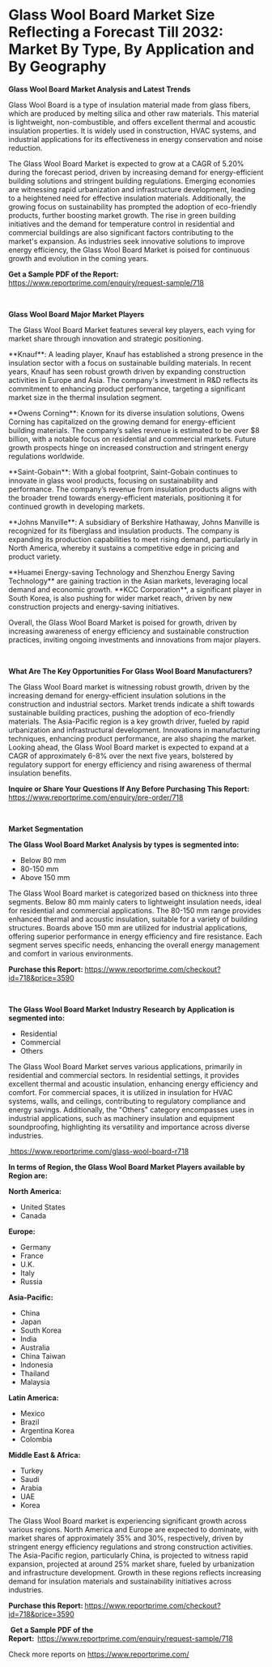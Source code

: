 <p><h1>Glass Wool Board Market Size Reflecting a Forecast Till 2032: Market By Type, By Application and By Geography</h1></p><p><strong>Glass Wool Board Market Analysis and Latest Trends</strong></p>
<p><p>Glass Wool Board is a type of insulation material made from glass fibers, which are produced by melting silica and other raw materials. This material is lightweight, non-combustible, and offers excellent thermal and acoustic insulation properties. It is widely used in construction, HVAC systems, and industrial applications for its effectiveness in energy conservation and noise reduction.</p><p>The Glass Wool Board Market is expected to grow at a CAGR of 5.20% during the forecast period, driven by increasing demand for energy-efficient building solutions and stringent building regulations. Emerging economies are witnessing rapid urbanization and infrastructure development, leading to a heightened need for effective insulation materials. Additionally, the growing focus on sustainability has prompted the adoption of eco-friendly products, further boosting market growth. The rise in green building initiatives and the demand for temperature control in residential and commercial buildings are also significant factors contributing to the market's expansion. As industries seek innovative solutions to improve energy efficiency, the Glass Wool Board Market is poised for continuous growth and evolution in the coming years.</p></p>
<p><strong>Get a Sample PDF of the Report:&nbsp;</strong> <a href="https://www.reportprime.com/enquiry/request-sample/718?utm_campaign=3065&utm_medium=2&utm_source=Github&utm_content=ia&utm_term=18032025&utm_id=glass-wool-board">https://www.reportprime.com/enquiry/request-sample/718</a></p>
<p>&nbsp;</p>
<p><strong>Glass Wool Board Major Market Players</strong></p>
<p><p>The Glass Wool Board Market features several key players, each vying for market share through innovation and strategic positioning. </p><p>**Knauf**: A leading player, Knauf has established a strong presence in the insulation sector with a focus on sustainable building materials. In recent years, Knauf has seen robust growth driven by expanding construction activities in Europe and Asia. The company's investment in R&D reflects its commitment to enhancing product performance, targeting a significant market size in the thermal insulation segment.</p><p>**Owens Corning**: Known for its diverse insulation solutions, Owens Corning has capitalized on the growing demand for energy-efficient building materials. The company’s sales revenue is estimated to be over $8 billion, with a notable focus on residential and commercial markets. Future growth prospects hinge on increased construction and stringent energy regulations worldwide.</p><p>**Saint-Gobain**: With a global footprint, Saint-Gobain continues to innovate in glass wool products, focusing on sustainability and performance. The company’s revenue from insulation products aligns with the broader trend towards energy-efficient materials, positioning it for continued growth in developing markets.</p><p>**Johns Manville**: A subsidiary of Berkshire Hathaway, Johns Manville is recognized for its fiberglass and insulation products. The company is expanding its production capabilities to meet rising demand, particularly in North America, whereby it sustains a competitive edge in pricing and product variety.</p><p>**Huamei Energy-saving Technology and Shenzhou Energy Saving Technology** are gaining traction in the Asian markets, leveraging local demand and economic growth. **KCC Corporation**, a significant player in South Korea, is also pushing for wider market reach, driven by new construction projects and energy-saving initiatives.</p><p>Overall, the Glass Wool Board Market is poised for growth, driven by increasing awareness of energy efficiency and sustainable construction practices, inviting ongoing investments and innovations from major players.</p></p>
<p>&nbsp;</p>
<p><strong>What Are The Key Opportunities For Glass Wool Board Manufacturers?</strong></p>
<p><p>The Glass Wool Board market is witnessing robust growth, driven by the increasing demand for energy-efficient insulation solutions in the construction and industrial sectors. Market trends indicate a shift towards sustainable building practices, pushing the adoption of eco-friendly materials. The Asia-Pacific region is a key growth driver, fueled by rapid urbanization and infrastructural development. Innovations in manufacturing techniques, enhancing product performance, are also shaping the market. Looking ahead, the Glass Wool Board market is expected to expand at a CAGR of approximately 6-8% over the next five years, bolstered by regulatory support for energy efficiency and rising awareness of thermal insulation benefits.</p></p>
<p><strong>Inquire or Share Your Questions If Any Before Purchasing This Report:</strong> <a href="https://www.reportprime.com/enquiry/pre-order/718?utm_campaign=3065&utm_medium=2&utm_source=Github&utm_content=ia&utm_term=18032025&utm_id=glass-wool-board">https://www.reportprime.com/enquiry/pre-order/718</a></p>
<p>&nbsp;</p>
<p><strong>Market Segmentation</strong></p>
<p><strong>The Glass Wool Board Market Analysis by types is segmented into:</strong></p>
<p><ul><li>Below 80 mm</li><li>80-150 mm</li><li>Above 150 mm</li></ul></p>
<p><p>The Glass Wool Board market is categorized based on thickness into three segments. Below 80 mm mainly caters to lightweight insulation needs, ideal for residential and commercial applications. The 80-150 mm range provides enhanced thermal and acoustic insulation, suitable for a variety of building structures. Boards above 150 mm are utilized for industrial applications, offering superior performance in energy efficiency and fire resistance. Each segment serves specific needs, enhancing the overall energy management and comfort in various environments.</p></p>
<p><strong>Purchase this Report:&nbsp;</strong><a href="https://www.reportprime.com/checkout?id=718&price=3590&utm_campaign=3065&utm_medium=2&utm_source=Github&utm_content=ia&utm_term=18032025&utm_id=glass-wool-board">https://www.reportprime.com/checkout?id=718&price=3590</a></p>
<p>&nbsp;</p>
<p><strong>The Glass Wool Board Market Industry Research by Application is segmented into:</strong></p>
<p><ul><li>Residential</li><li>Commercial</li><li>Others</li></ul></p>
<p><p>The Glass Wool Board Market serves various applications, primarily in residential and commercial sectors. In residential settings, it provides excellent thermal and acoustic insulation, enhancing energy efficiency and comfort. For commercial spaces, it is utilized in insulation for HVAC systems, walls, and ceilings, contributing to regulatory compliance and energy savings. Additionally, the "Others" category encompasses uses in industrial applications, such as machinery insulation and equipment soundproofing, highlighting its versatility and importance across diverse industries.</p></p>
<p><a href="https://www.reportprime.com/glass-wool-board-r718?utm_campaign=3065&utm_medium=2&utm_source=Github&utm_content=ia&utm_term=18032025&utm_id=glass-wool-board">&nbsp;https://www.reportprime.com/glass-wool-board-r718</a></p>
<p><strong>In terms of Region, the Glass Wool Board Market Players available by Region are:</strong></p>
<p>
    <p> <strong> North America: </strong>
        <ul>
            <li>United States</li>
            <li>Canada</li>
        </ul>
        </p> 
    <p> <strong> Europe: </strong>
        <ul>
            <li>Germany</li>
            <li>France</li>
            <li>U.K.</li>
            <li>Italy</li>
            <li>Russia</li>
        </ul>
        </p> 
    <p> <strong> Asia-Pacific: </strong>
        <ul>
            <li>China</li>
            <li>Japan</li>
            <li>South Korea</li>
            <li>India</li>
            <li>Australia</li>
            <li>China Taiwan</li>
            <li>Indonesia</li>
            <li>Thailand</li>
            <li>Malaysia</li>
        </ul>
        </p> 
    <p> <strong> Latin America: </strong>
        <ul>
            <li>Mexico</li>
            <li>Brazil</li>
            <li>Argentina Korea</li>
            <li>Colombia</li>
        </ul>
        </p> 
    <p> <strong> Middle East & Africa: </strong>
        <ul>
            <li>Turkey</li>
            <li>Saudi</li>
            <li>Arabia</li>
            <li>UAE</li>
            <li>Korea</li>
        </ul>
    </p>
    </p>
<p><p>The Glass Wool Board market is experiencing significant growth across various regions. North America and Europe are expected to dominate, with market shares of approximately 35% and 30%, respectively, driven by stringent energy efficiency regulations and strong construction activities. The Asia-Pacific region, particularly China, is projected to witness rapid expansion, projected at around 25% market share, fueled by urbanization and infrastructure development. Growth in these regions reflects increasing demand for insulation materials and sustainability initiatives across industries.</p></p>
<p><strong>Purchase this Report: </strong><a href="https://www.reportprime.com/checkout?id=718&price=3590&utm_campaign=3065&utm_medium=2&utm_source=Github&utm_content=ia&utm_term=18032025&utm_id=glass-wool-board">https://www.reportprime.com/checkout?id=718&price=3590</a></p>
<p>&nbsp;<strong>Get a Sample PDF of the Report:&nbsp;&nbsp;</strong><a href="https://www.reportprime.com/enquiry/request-sample/718?utm_campaign=3065&utm_medium=2&utm_source=Github&utm_content=ia&utm_term=18032025&utm_id=glass-wool-board">https://www.reportprime.com/enquiry/request-sample/718</a></p>
<p><strong></strong></p>
<p>Check more reports on <a href="https://www.reportprime.com/?utm_campaign=3065&utm_medium=2&utm_source=Github&utm_content=ia&utm_term=18032025&utm_id=glass-wool-board">https://www.reportprime.com/</a></p>